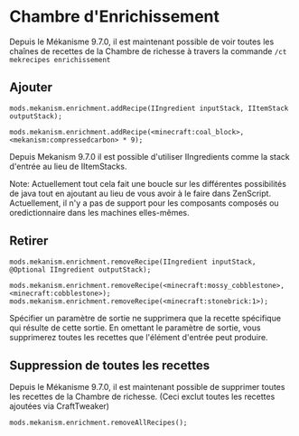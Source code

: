 # Chambre d'Enrichissement

Depuis le Mékanisme 9.7.0, il est maintenant possible de voir toutes les chaînes de recettes de la Chambre de richesse à travers la commande `/ct mekrecipes enrichissement`

## Ajouter

```zenscript
mods.mekanism.enrichment.addRecipe(IIngredient inputStack, IItemStack outputStack);

mods.mekanism.enrichment.addRecipe(<minecraft:coal_block>, <mekanism:compressedcarbon> * 9);
```

Depuis Mekanism 9.7.0 il est possible d'utiliser IIngredients comme la stack d'entrée au lieu de IItemStacks.

Note: Actuellement tout cela fait une boucle sur les différentes possibilités de java tout en ajoutant au lieu de vous avoir à le faire dans ZenScript. Actuellement, il n'y a pas de support pour les composants composés ou oredictionnaire dans les machines elles-mêmes.

## Retirer

```zenscript
mods.mekanism.enrichment.removeRecipe(IIngredient inputStack, @Optional IIngredient outputStack);

mods.mekanism.enrichment.removeRecipe(<minecraft:mossy_cobblestone>, <minecraft:cobblestone>);
mods.mekanism.enrichment.removeRecipe(<minecraft:stonebrick:1>);
```

Spécifier un paramètre de sortie ne supprimera que la recette spécifique qui résulte de cette sortie. En omettant le paramètre de sortie, vous supprimerez toutes les recettes que l'élément d'entrée peut produire.

## Suppression de toutes les recettes

Depuis le Mékanisme 9.7.0, il est maintenant possible de supprimer toutes les recettes de la Chambre de richesse. (Ceci exclut toutes les recettes ajoutées via CraftTweaker)

```zenscript
mods.mekanism.enrichment.removeAllRecipes();
```